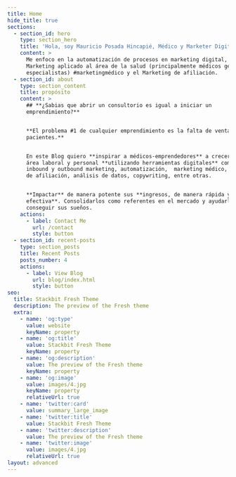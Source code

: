 ```yaml
---
title: Home
hide_title: true
sections:
  - section_id: hero
    type: section_hero
    title: 'Hola, soy Mauricio Posada Hincapié, Médico y Marketer Digital'
    content: >
      Me enfoco en la automatización de procesos en marketing digital, chatbots.
      Marketing aplicado al área de la salud (principalmente médicos generales y
      especialistas) #marketingmédico y el Marketing de afiliación.
  - section_id: about
    type: section_content
    title: propósito
    content: >
      ## **¿Sabias que abrir un consultorio es igual a iniciar un
      emprendimiento?**


      **El problema #1 de cualquier emprendimiento es la falta de ventas o
      pacientes.**


      En este Blog quiero **inspirar a médicos-emprendedores** a crecer en su
      área laboral y personal **utilizando herramientas digitales** como el
      inbound y outbound marketing, automatización,  marketing médico, marketing
      de afiliación, análisis de datos, copywriting, entre otras.


      **Impactar** de manera potente sus **ingresos, de manera rápida y
      efectiva**. Consolidarlos como referentes en el mercado y ayudarles a
      conseguir sus sueños.
    actions:
      - label: Contact Me
        url: /contact
        style: button
  - section_id: recent-posts
    type: section_posts
    title: Recent Posts
    posts_number: 4
    actions:
      - label: View Blog
        url: blog/index.html
        style: button
seo:
  title: Stackbit Fresh Theme
  description: The preview of the Fresh theme
  extra:
    - name: 'og:type'
      value: website
      keyName: property
    - name: 'og:title'
      value: Stackbit Fresh Theme
      keyName: property
    - name: 'og:description'
      value: The preview of the Fresh theme
      keyName: property
    - name: 'og:image'
      value: images/4.jpg
      keyName: property
      relativeUrl: true
    - name: 'twitter:card'
      value: summary_large_image
    - name: 'twitter:title'
      value: Stackbit Fresh Theme
    - name: 'twitter:description'
      value: The preview of the Fresh theme
    - name: 'twitter:image'
      value: images/4.jpg
      relativeUrl: true
layout: advanced
---
```

